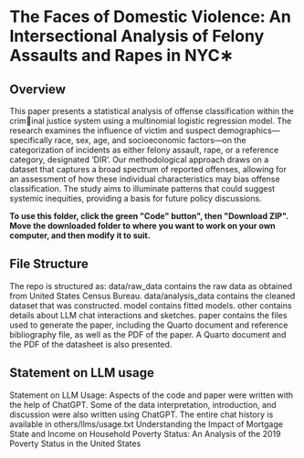 # The Faces of Domestic Violence: An Intersectional Analysis of Felony Assaults and Rapes in NYC∗
## Overview
This paper presents a statistical analysis of offense classification within the criminal justice system using a multinomial logistic regression model. The research
examines the influence of victim and suspect demographics—specifically race, sex,
age, and socioeconomic factors—on the categorization of incidents as either felony
assault, rape, or a reference category, designated ‘DIR’. Our methodological approach draws on a dataset that captures a broad spectrum of reported offenses,
allowing for an assessment of how these individual characteristics may bias offense
classification. The study aims to illuminate patterns that could suggest systemic
inequities, providing a basis for future policy discussions.

**To use this folder, click the green "Code" button", then "Download ZIP". Move the downloaded folder to where you want to work on your own computer, and then modify it to suit.**

## File Structure
The repo is structured as:
data/raw_data contains the raw data as obtained from United States Census Bureau.
data/analysis_data contains the cleaned dataset that was constructed.
model contains fitted models.
other contains details about LLM chat interactions and sketches.
paper contains the files used to generate the paper, including the Quarto document and reference bibliography file, as well as the PDF of the paper. A Quarto document and the PDF of the datasheet is also presented.

## Statement on LLM usage

Statement on LLM Usage: Aspects of the code and paper were written with the help of ChatGPT. Some of the data interpretation, introduction, and discussion were also written using ChatGPT. The entire chat history is available in others/llms/usage.txt
Understanding the Impact of Mortgage State and Income on Household Poverty Status: An Analysis of the 2019 Poverty Status in the United States
